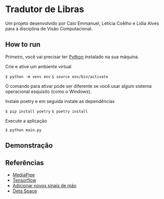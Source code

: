 # Tradutor de Libras

Um projeto desenvolvido por Caio Emmanuel, Letícia Coêlho e Lídia Alves para a disciplina de Visão Computacional.

## How to run

Primeiro, você vai precisar ter [Python](https://www.python.org/) instalado na sua máquina.

Crie e ative um ambiente virtual

`$ python -m venv env`
`$ source env/bin/activate`

O comando para ativar pode ser diferente se você usar algum sistema operacional esquisito (como o Windows).

Instale poetry e em seguida instale as dependências

`$ pip install poetry`
`$ poetry install`

Execute a aplicação

`$ python main.py`

## Demonstração



## Referências

- [MediaPipe](https://developers.google.com/mediapipe)
- [Tensorflow](https://www.tensorflow.org/?hl=pt-br)
- [Adicionar novos sinais de mão](https://github.com/kinivi/hand-gesture-recognition-mediapipe)
- [Deta Space](https://deta.space/docs/en/build/quick-starts/python/)